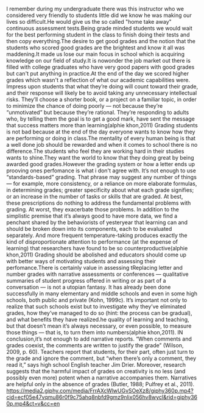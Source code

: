 I remember during  my undergraduate there was this instructor who we considered very friendly to students little did we know he was making our lives so difficult.He would give us the so called "home take away" continuous assessment tests.Being grade minded students we would wait for the best performing student in the class to finish doing their tests and then copy everything.The desire to get good grades and the notion that the students who scored good grades are the brightest and know it all was maddening.It made us lose our main focus in school which is acquiring knowledge on our field of study.It is nowonder the job market out there is filled with college graduates who have very good papers with good grades but can't put anything in practice.At the end of the day we scored higher grades which wasn't a reflection of what our academic capabilities were.
Impress upon students that what they’re doing will count toward their grade, and their response will likely be to avoid taking any unnecessary intellectual risks.  They’ll choose a shorter book, or a project on a familiar topic, in order to minimize the chance of doing poorly — not because they’re “unmotivated” but because they’re rational.  They’re responding to adults who, by telling them the goal is to get a good mark, have sent the message that success matters more than learning(alphie khon,2011)
Grading students is not bad because at the end of the day everyone wants to know how they are performing or doing in class.The mentality of every human being is that a well done job should be rewarded and when it comes to school there is no difference.The students who feel they are working hard in their studies wants to shine.They want the world to know that they doing great by being awarded good grades.However the grading system or how a letter ends up prooving ones perfomance is what i don't agree with.  It’s not enough to use “standards-based” grading.  That phrase may suggest any number of things — for example, more consistency, or a reliance on more elaborate formulas, in determining grades; greater specificity about what each grade signifies; or an increase in the number of tasks or skills that are graded.  At best, these prescriptions do nothing to address the fundamental problems with grading.  At worst, they exacerbate those problems.  In addition to the simplistic premise that it’s always good to have more data, we find a penchant shared by the behaviorists of yesteryear that learning can and should be broken down into its components, each to be evaluated separately.  And more frequent temperature-taking produces exactly the kind of disproportionate attention to performance (at the expense of learning) that researchers have found to be so counterproductive(alphie khon,2011)
Grading should be abolished and educators should come up with better ways of motivating students and assessing their perfomance.There is certainly value in assessing tReplacing letter and number grades with narrative assessments or conferences — qualitative summaries of student progress offered in writing or as part of a conversation — is not a utopian fantasy.  It has already been done successfully in many elementary and middle schools and even in some high schools, both public and private (Kohn, 1999c).  It’s important not only to realize that such schools exist but to investigate why they’ve eliminated grades, how they’ve managed to do so (hint: the process can be gradual), and what benefits they have realized.he quality of learning and teaching, but that doesn’t mean it’s always necessary, or even possible, to measure those things — that is, to turn them into numbers(alphie khon,2011).
IN conclusion,it’s not enough to add narrative reports.  “When comments and grades coexist, the comments are written to justify the grade” (Wilson, 2009, p. 60).  Teachers report that students, for their part, often just turn to the grade and ignore the comment, but “when there’s only a comment, they read it,” says high school English teacher Jim Drier.  Moreover, research suggests that the harmful impact of grades on creativity is no less (and possibly even more) potent when a narrative accompanies them.  Narratives are helpful only in the absence of grades (Butler, 1988; Pulfrey et al., 2011).
https://media2.giphy.com/media/FrrAXcWlwUGvSOeXz8/giphy360p.mp4?cid=ecf05e47vqmu86r0f9c75ahq8nbfd9gmz9nlix056hv8wycl&rid=giphy360p.mp4&ct=v&cc=en
